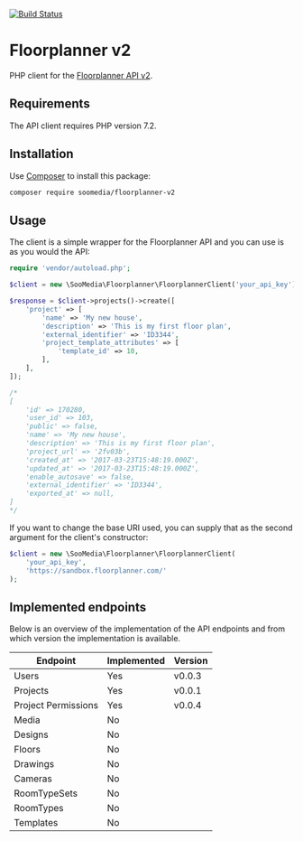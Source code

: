 [![Build Status](https://travis-ci.org/SooMedia/floorplanner-v2.svg?branch=master)](https://travis-ci.org/SooMedia/floorplanner-v2)

# Floorplanner v2

PHP client for the [Floorplanner API v2](http://docs.floorplanner.com/floorplanner/api-v2).

## Requirements

The API client requires PHP version 7.2.

## Installation

Use [Composer](https://getcomposer.org) to install this package:

```bash
composer require soomedia/floorplanner-v2
```

## Usage

The client is a simple wrapper for the Floorplanner API and you can use is as you would the API:

```php
require 'vendor/autoload.php';

$client = new \SooMedia\Floorplanner\FloorplannerClient('your_api_key');

$response = $client->projects()->create([
    'project' => [
        'name' => 'My new house',
        'description' => 'This is my first floor plan',
        'external_identifier' => 'ID3344',
        'project_template_attributes' => [
            'template_id' => 10,
        ],
    ],
]);

/*
[
    'id' => 170280,
    'user_id' => 103,
    'public' => false,
    'name' => 'My new house',
    'description' => 'This is my first floor plan',
    'project_url' => '2fv03b',
    'created_at' => '2017-03-23T15:48:19.000Z',
    'updated_at' => '2017-03-23T15:48:19.000Z',
    'enable_autosave' => false,
    'external_identifier' => 'ID3344',
    'exported_at' => null,
]
*/
```

If you want to change the base URI used, you can supply that as the second argument for the client's constructor:

```php
$client = new \SooMedia\Floorplanner\FloorplannerClient(
    'your_api_key',
    'https://sandbox.floorplanner.com/'
);
```

## Implemented endpoints

Below is an overview of the implementation of the API endpoints and from which version the implementation is available.

| Endpoint            | Implemented | Version |
|---------------------|-------------|---------|
| Users               | Yes         | v0.0.3  |
| Projects            | Yes         | v0.0.1  |
| Project Permissions | Yes         | v0.0.4  |
| Media               | No          |         |
| Designs             | No          |         |
| Floors              | No          |         |
| Drawings            | No          |         |
| Cameras             | No          |         |
| RoomTypeSets        | No          |         |
| RoomTypes           | No          |         |
| Templates           | No          |         |
